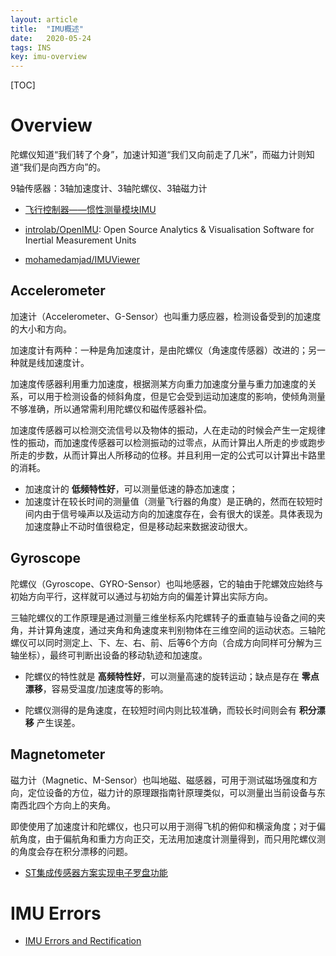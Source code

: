 ```yaml
---
layout: article
title:  "IMU概述"
date:   2020-05-24
tags: INS
key: imu-overview
---
```


[TOC]

# Overview

陀螺仪知道“我们转了个身”，加速计知道“我们又向前走了几米”，而磁力计则知道“我们是向西方向”的。

9轴传感器：3轴加速度计、3轴陀螺仪、3轴磁力计

* [飞行控制器——惯性测量模块IMU](http://www.crazepony.com/wiki/main-controller-sensor.html)

* [introlab/OpenIMU](https://github.com/introlab/OpenIMU): Open Source Analytics & Visualisation Software for Inertial Measurement Units

* [mohamedamjad/IMUViewer](https://github.com/mohamedamjad/IMUViewer)

## Accelerometer

加速计（Accelerometer、G-Sensor）也叫重力感应器，检测设备受到的加速度的大小和方向。

加速度计有两种：一种是角加速度计，是由陀螺仪（角速度传感器）改进的；另一种就是线加速度计。

加速度传感器利用重力加速度，根据测某方向重力加速度分量与重力加速度的关系，可以用于检测设备的倾斜角度，但是它会受到运动加速度的影响，使倾角测量不够准确，所以通常需利用陀螺仪和磁传感器补偿。

加速度传感器可以检测交流信号以及物体的振动，人在走动的时候会产生一定规律性的振动，而加速度传感器可以检测振动的过零点，从而计算出人所走的步或跑步所走的步数，从而计算出人所移动的位移。并且利用一定的公式可以计算出卡路里的消耗。

* 加速度计的 **低频特性好**，可以测量低速的静态加速度；
* 加速度计在较长时间的测量值（测量飞行器的角度）是正确的，然而在较短时间内由于信号噪声以及运动方向的加速度存在，会有很大的误差。具体表现为加速度静止不动时值很稳定，但是移动起来数据波动很大。

## Gyroscope

陀螺仪（Gyroscope、GYRO-Sensor）也叫地感器，它的轴由于陀螺效应始终与初始方向平行，这样就可以通过与初始方向的偏差计算出实际方向。

三轴陀螺仪的工作原理是通过测量三维坐标系内陀螺转子的垂直轴与设备之间的夹角，并计算角速度，通过夹角和角速度来判别物体在三维空间的运动状态。三轴陀螺仪可以同时测定上、下、左、右、前、后等6个方向（合成方向同样可分解为三轴坐标），最终可判断出设备的移动轨迹和加速度。

* 陀螺仪的特性就是 **高频特性好**，可以测量高速的旋转运动；缺点是存在 **零点漂移**，容易受温度/加速度等的影响。

* 陀螺仪测得的是角速度，在较短时间内则比较准确，而较长时间则会有 **积分漂移** 产生误差。

## Magnetometer

磁力计（Magnetic、M-Sensor）也叫地磁、磁感器，可用于测试磁场强度和方向，定位设备的方位，磁力计的原理跟指南针原理类似，可以测量出当前设备与东南西北四个方向上的夹角。

即使使用了加速度计和陀螺仪，也只可以用于测得飞机的俯仰和横滚角度；对于偏航角度，由于偏航角和重力方向正交，无法用加速度计测量得到，而只用陀螺仪测的角度会存在积分漂移的问题。

* [ST集成传感器方案实现电子罗盘功能](http://www.dzsc.com/data/2010-11-29/87454.html)


# IMU Errors

* [IMU Errors and Rectification](https://cggos.github.io/ins/imu-errors.html)
